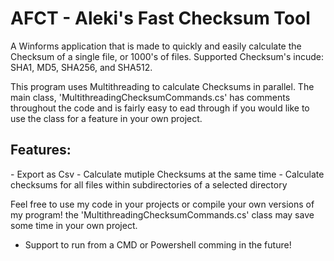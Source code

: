 <h1>AFCT - Aleki's Fast Checksum Tool</h1>

A Winforms application that is made to quickly and easily calculate the Checksum of a single file, or 1000's of files.
Supported Checksum's incude: SHA1, MD5, SHA256, and SHA512.

This program uses Multithreading to calculate Checksums in parallel. The main class, 'MultithreadingChecksumCommands.cs' has comments throughout the code and is fairly easy to ead through if you would like to use the class for a feature in your own project.

<h2>Features:</h2>
- Export as Csv
- Calculate mutiple Checksums at the same time
- Calculate checksums for all files within subdirectories of a selected directory

Feel free to use my code in your projects or compile your own versions of my program! the 'MultithreadingChecksumCommands.cs' class may save some time in your own project.

- Support to run from a CMD or Powershell comming in the future!

